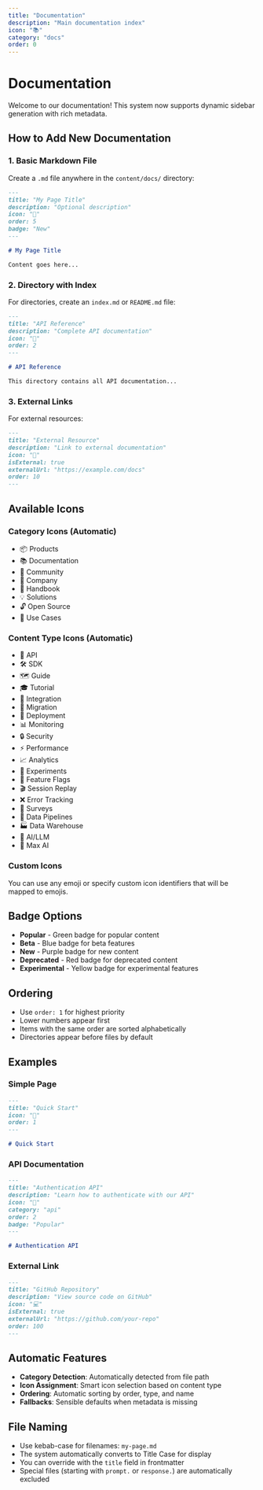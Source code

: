 ```yaml
---
title: "Documentation"
description: "Main documentation index"
icon: "📚"
category: "docs"
order: 0
---
```


# Documentation

Welcome to our documentation! This system now supports dynamic sidebar generation with rich metadata.

## How to Add New Documentation

### 1. Basic Markdown File
Create a `.md` file anywhere in the `content/docs/` directory:

```markdown
---
title: "My Page Title"
description: "Optional description"
icon: "🚀"
order: 5
badge: "New"
---

# My Page Title

Content goes here...
```

### 2. Directory with Index
For directories, create an `index.md` or `README.md` file:

```markdown
---
title: "API Reference"
description: "Complete API documentation"
icon: "🔌"
order: 2
---

# API Reference

This directory contains all API documentation...
```

### 3. External Links
For external resources:

```markdown
---
title: "External Resource"
description: "Link to external documentation"
icon: "🔗"
isExternal: true
externalUrl: "https://example.com/docs"
order: 10
---
```

## Available Icons

### Category Icons (Automatic)
- 📦 Products
- 📚 Documentation
- 👥 Community
- 🏢 Company
- 📖 Handbook
- 💡 Solutions
- 🔓 Open Source
- 🎯 Use Cases

### Content Type Icons (Automatic)
- 🔌 API
- 🛠️ SDK
- 🗺️ Guide
- 🎓 Tutorial
- 🔗 Integration
- 🔄 Migration
- 🚀 Deployment
- 📊 Monitoring
- 🔒 Security
- ⚡ Performance
- 📈 Analytics
- 🧪 Experiments
- 🚩 Feature Flags
- 🎬 Session Replay
- ❌ Error Tracking
- 📝 Surveys
- 🔗 Data Pipelines
- 🏭 Data Warehouse
- 🤖 AI/LLM
- 🎯 Max AI

### Custom Icons
You can use any emoji or specify custom icon identifiers that will be mapped to emojis.

## Badge Options

- **Popular** - Green badge for popular content
- **Beta** - Blue badge for beta features
- **New** - Purple badge for new content
- **Deprecated** - Red badge for deprecated content
- **Experimental** - Yellow badge for experimental features

## Ordering

- Use `order: 1` for highest priority
- Lower numbers appear first
- Items with the same order are sorted alphabetically
- Directories appear before files by default

## Examples

### Simple Page
```markdown
---
title: "Quick Start"
icon: "🚀"
order: 1
---

# Quick Start
```

### API Documentation
```markdown
---
title: "Authentication API"
description: "Learn how to authenticate with our API"
icon: "🔌"
category: "api"
order: 2
badge: "Popular"
---

# Authentication API
```

### External Link
```markdown
---
title: "GitHub Repository"
description: "View source code on GitHub"
icon: "💻"
isExternal: true
externalUrl: "https://github.com/your-repo"
order: 100
---
```

## Automatic Features

- **Category Detection**: Automatically detected from file path
- **Icon Assignment**: Smart icon selection based on content type
- **Ordering**: Automatic sorting by order, type, and name
- **Fallbacks**: Sensible defaults when metadata is missing

## File Naming

- Use kebab-case for filenames: `my-page.md`
- The system automatically converts to Title Case for display
- You can override with the `title` field in frontmatter
- Special files (starting with `prompt.` or `response.`) are automatically excluded
